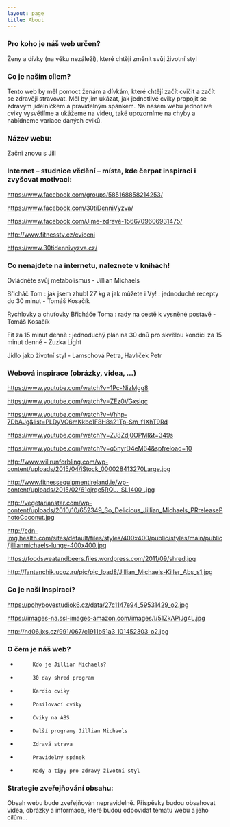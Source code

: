 ```yaml
---
layout: page
title: About
---
```


### Pro koho je náš web určen?

Ženy a dívky (na věku nezáleží), které chtějí změnit svůj životní styl




### Co je naším cílem?

Tento web by měl pomoct ženám a dívkám, které chtějí začít cvičit a začít se zdravěji stravovat. Měl by jim ukázat, jak jednotlivé cviky propojit se zdravým jídelníčkem a pravidelným spánkem. Na našem webu jednotlivé cviky vysvětlíme a ukážeme na videu, také upozorníme na chyby a nabídneme variace daných cviků. 




### Název webu:

Začni znovu s Jill




### Internet – studnice vědění – místa, kde čerpat inspiraci i zvyšovat motivaci:

https://www.facebook.com/groups/585168858214253/

https://www.facebook.com/30tiDenniVyzva/

https://www.facebook.com/Jíme-zdravě-1566709606931475/

http://www.fitnesstv.cz/cviceni

https://www.30tidennivyzva.cz/




### Co nenajdete na internetu, naleznete v knihách!

Ovládněte svůj metabolismus - Jillian Michaels

Břicháč Tom : jak jsem zhubl 27 kg a jak můžete i Vy! : jednoduché recepty do 30 minut - Tomáš Kosačík

Rychlovky a chuťovky Břicháče Toma : rady na cestě k vysněné postavě  - Tomáš Kosačík

Fit za 15 minut denně : jednoduchý plán na 30 dnů pro skvělou kondici za 15 minut denně - Zuzka Light 

Jídlo jako životní styl - Lamschová Petra, Havlíček Petr 




### Webová inspirace (obrázky, videa, …)

https://www.youtube.com/watch?v=1Pc-NizMgg8

https://www.youtube.com/watch?v=ZEz0VGxsiqc

https://www.youtube.com/watch?v=Vhhp-7DbAJg&list=PLDyVG6mKkbc1F8H8s21Tp-Sm_f1XhT9Rd

https://www.youtube.com/watch?v=ZJ8Zdj0OPMI&t=349s

https://www.youtube.com/watch?v=q5nyrD4eM64&spfreload=10

http://www.willrunforbling.com/wp-content/uploads/2015/04/iStock_000028413270Large.jpg

http://www.fitnessequipmentireland.ie/wp-content/uploads/2015/02/61ojrqe5RQL._SL1400_.jpg

http://vegetarianstar.com/wp-content/uploads/2010/10/652349_So_Delicious_Jillian_Michaels_PRreleasePhotoCoconut.jpg

http://cdn-img.health.com/sites/default/files/styles/400x400/public/styles/main/public/jillianmichaels-lunge-400x400.jpg

https://foodsweatandbeers.files.wordpress.com/2011/09/shred.jpg

http://fantanchik.ucoz.ru/pic/pic_load8/Jillian_Michaels-Killer_Abs_s1.jpg




### Co je naší inspirací?

https://pohybovestudiok6.cz/data/27c1147e94_59531429_o2.jpg

https://images-na.ssl-images-amazon.com/images/I/51ZkAPiJg4L.jpg

http://nd06.jxs.cz/991/067/c1911b51a3_101452303_o2.jpg




### O čem je náš web?
- 	       Kdo je Jillian Michaels?
-          30 day shred program
-          Kardio cviky
-          Posilovací cviky
-          Cviky na ABS
-          Další programy Jillian Michaels
-          Zdravá strava
-          Pravidelný spánek
-          Rady a tipy pro zdravý životní styl




### Strategie zveřejňování obsahu:	

Obsah webu bude zveřejňován nepravidelně. Příspěvky budou obsahovat videa, obrázky a informace, které budou odpovídat tématu webu a jeho cílům...

